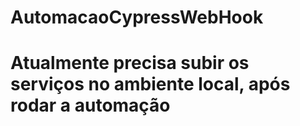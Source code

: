 # AutomacaoCypressWebHook

# Atualmente precisa subir os serviços no ambiente local, após rodar a automação
